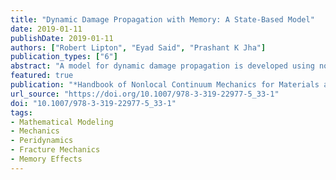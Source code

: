 ```yaml
---
title: "Dynamic Damage Propagation with Memory: A State-Based Model"
date: 2019-01-11
publishDate: 2019-01-11
authors: ["Robert Lipton", "Eyad Said", "Prashant K Jha"]
publication_types: ["6"]
abstract: "A model for dynamic damage propagation is developed using nonlocal potentials. The model is posed using a state-based peridynamic formulation. The resulting evolution is seen to be well posed. At each instant of the evolution, we identify a damage set. On this set, the local strain has exceeded critical values either for tensile or hydrostatic strain, and damage has occurred. The damage set is nondecreasing with time and is associated with damage state variables defined at each point in the body. We show that a rate form of energy balance holds at each time during the evolution. Away from the damage set, we show that the nonlocal model converges to the linear elastic model in the limit of vanishing nonlocal interaction."
featured: true
publication: "*Handbook of Nonlocal Continuum Mechanics for Materials and Structures*"
url_source: "https://doi.org/10.1007/978-3-319-22977-5_33-1"
doi: "10.1007/978-3-319-22977-5_33-1"
tags:
- Mathematical Modeling
- Mechanics
- Peridynamics
- Fracture Mechanics
- Memory Effects
---
```



